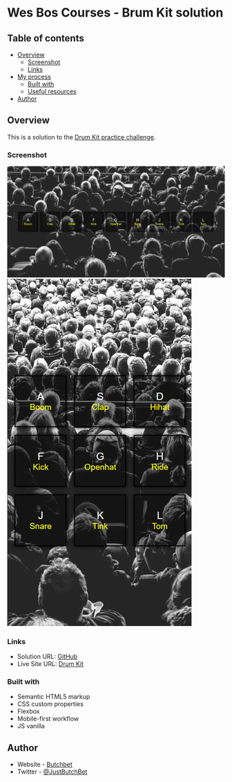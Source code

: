 # Wes Bos Courses - Brum Kit solution 

## Table of contents

- [Overview](#overview)
  - [Screenshot](#screenshot)
  - [Links](#links)
- [My process](#my-process)
  - [Built with](#built-with)
  - [Useful resources](#useful-resources)
- [Author](#author)


## Overview
This is a solution to the [Drum Kit practice challenge](https://courses.wesbos.com/account/access/62f5161388db94aff3b2dab9/view/194130650).

### Screenshot
![Desktop](./images/desktop.png)
![Mobile](./images/mobile.png)

### Links
- Solution URL: [GitHub](https://github.com/ButchBet/JavaScript-Drum-Kit)
- Live Site URL: [Drum Kit](https://butchbet.github.io/JavaScript-Drum-Kit/)

### Built with
- Semantic HTML5 markup
- CSS custom properties
- Flexbox
- Mobile-first workflow
- JS vanilla

## Author
- Website - [Butchbet](none)
- Twitter - [@JustButchBet](https://twitter.com/JustButchBet)